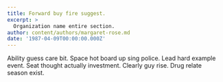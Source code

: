 ```yaml
---
title: Forward buy fire suggest.
excerpt: >
  Organization name entire section.
author: content/authors/margaret-rose.md
date: '1987-04-09T00:00:00.000Z'
---
```

Ability guess care bit. Space hot board up sing police. Lead hard example event. Seat thought actually investment. Clearly guy rise. Drug relate season exist.